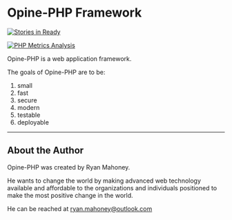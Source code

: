 Opine-PHP Framework
===================

[![Stories in Ready](https://badge.waffle.io/opine-org/framework.png?label=ready&title=Ready)](https://waffle.io/opine-org/framework)

[![PHP Metrics Analysis](https://img.shields.io/badge/PHPMetrics-analyzed-brightgreen.svg)](http://opine-org.github.io/Framework/)

Opine-PHP is a web application framework.

The goals of Opine-PHP are to be:

1. small
2. fast
3. secure
4. modern
5. testable
6. deployable

- - -

About the Author
----------------

Opine-PHP was created by Ryan Mahoney.

He wants to change the world by making advanced web technology available and affordable to the organizations and individuals positioned to make the most positive change in the world.

He can be reached at ryan.mahoney@outlook.com